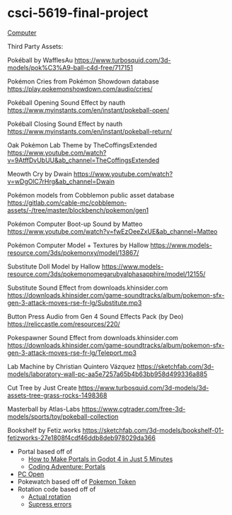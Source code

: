 # csci-5619-final-project

[Computer](documentation/computer.md)
 
Third Party Assets:

Pokéball by WafflesAu
https://www.turbosquid.com/3d-models/pok%C3%A9-ball-c4d-free/717151

Pokémon Cries from Pokémon Showdown database
https://play.pokemonshowdown.com/audio/cries/

Pokéball Opening Sound Effect by nauth
https://www.myinstants.com/en/instant/pokeball-open/

Pokéball Closing Sound Effect by nauth
https://www.myinstants.com/en/instant/pokeball-return/

Oak Pokémon Lab Theme by TheCoffingsExtended
https://www.youtube.com/watch?v=9AtffDvUbUU&ab_channel=TheCoffingsExtended

Meowth Cry by Dwain
https://www.youtube.com/watch?v=wDgOlC7rHrg&ab_channel=Dwain

Pokémon models from Cobblemon public asset database
https://gitlab.com/cable-mc/cobblemon-assets/-/tree/master/blockbench/pokemon/gen1

Pokémon Computer Boot-up Sound by Matteo
https://www.youtube.com/watch?v=fwEzOeeZxUE&ab_channel=Matteo

Pokémon Computer Model + Textures by Hallow
https://www.models-resource.com/3ds/pokemonxy/model/13867/

Substitute Doll Model by Hallow
https://www.models-resource.com/3ds/pokemonomegarubyalphasapphire/model/12155/

Substitute Sound Effect from downloads.khinsider.com
https://downloads.khinsider.com/game-soundtracks/album/pokemon-sfx-gen-3-attack-moves-rse-fr-lg/Substitute.mp3

Button Press Audio from Gen 4 Sound Effects Pack (by Deo)
https://reliccastle.com/resources/220/

Pokespawner Sound Effect from downloads.khinsider.com
https://downloads.khinsider.com/game-soundtracks/album/pokemon-sfx-gen-3-attack-moves-rse-fr-lg/Teleport.mp3

Lab Machine by Christian Quintero Vázquez
https://sketchfab.com/3d-models/laboratory-wall-pc-aa5e7257a65b4b63bb958d499336a885

Cut Tree by Just Create
https://www.turbosquid.com/3d-models/3d-assets-tree-grass-rocks-1498368

Masterball by Atlas-Labs
https://www.cgtrader.com/free-3d-models/sports/toy/pokeball-collection

Bookshelf by Fetiz.works
https://sketchfab.com/3d-models/bookshelf-01-fetizworks-27e1808f4cdf46ddb8deb978029da366

- Portal based off of
  - [How to Make Portals in Godot 4 in Just 5 Minutes](https://www.youtube.com/watch?v=oqDdIg3BRlg)
  - [Coding Adventure: Portals](https://www.youtube.com/watch?v=cWpFZbjtSQg)
- [PC Open](https://reliccastle.com/resources/220/)
- Pokewatch based off of [Pokemon Token](https://cults3d.com/en/3d-model/game/pokemon-pokeball-token)
- Rotation code based off of
  - [Actual rotation](https://www.reddit.com/r/godot/comments/coy5e8/pathfinding_how_to_rotate_my_unit_towards_the/)
  - [Supress errors](https://github.com/godotengine/godot/issues/79146)
